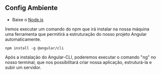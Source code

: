 ## Config Ambiente

-   Baixe o [Node.js](https://nodejs.org)

Iremos executar um comando do npm que irá instalar na nossa máquina uma ferramenta que permitirá a estruturação do nosso projeto Angular automaticamente.

```shell
npm install -g @angular/cli
```

Após a instalação do Angular-CLI, poderemos executar o comando "ng" no nosso terminal, que nos possibilitará criar nossa aplicação, estruturá-la e subir um servidor.
